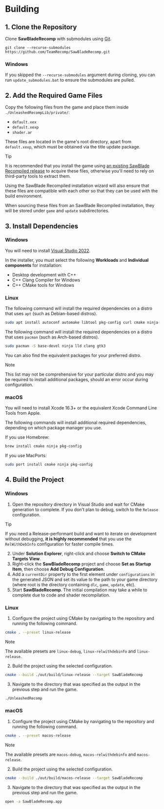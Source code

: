 # Building

## 1. Clone the Repository

Clone **SawBladeRecomp** with submodules using [Git](https://git-scm.com/).
```
git clone --recurse-submodules https://github.com/TeamRecomp/SawBladeRecomp.git
```

### Windows
If you skipped the `--recurse-submodules` argument during cloning, you can run `update_submodules.bat` to ensure the submodules are pulled.

## 2. Add the Required Game Files

Copy the following files from the game and place them inside `./UnleashedRecompLib/private/`:
- `default.xex`
- `default.xexp`
- `shader.ar`

These files are located in the game's root directory, apart from `default.xexp`, which must be obtained via the title update package.

> [!TIP]
> It is recommended that you install the game using [an existing SawBlade Recompiled release](https://github.com/TeamRecomp/SawBladeRecomp/releases/latest) to acquire these files, otherwise you'll need to rely on third-party tools to extract them.
>
> Using the SawBlade Recompiled installation wizard will also ensure that these files are compatible with each other so that they can be used with the build environment.
>
> When sourcing these files from an SawBlade Recompiled installation, they will be stored under `game` and `update` subdirectories.

## 3. Install Dependencies

### Windows
You will need to install [Visual Studio 2022](https://visualstudio.microsoft.com/downloads/).

In the installer, you must select the following **Workloads** and **Individual components** for installation:
- Desktop development with C++
- C++ Clang Compiler for Windows
- C++ CMake tools for Windows

### Linux
The following command will install the required dependencies on a distro that uses `apt` (such as Debian-based distros).
```bash
sudo apt install autoconf automake libtool pkg-config curl cmake ninja-build clang clang-tools libgtk-3-dev
```
The following command will install the required dependencies on a distro that uses `pacman` (such as Arch-based distros).
```bash
sudo pacman -S base-devel ninja lld clang gtk3
```
You can also find the equivalent packages for your preferred distro.

> [!NOTE]
> This list may not be comprehensive for your particular distro and you may be required to install additional packages, should an error occur during configuration.

### macOS
You will need to install Xcode 16.3+ or the equivalent Xcode Command Line Tools from Apple.

The following commands will install additional required dependencies, depending on which package manager you use.

If you use Homebrew:
```bash
brew install cmake ninja pkg-config
```

If you use MacPorts:
```bash
sudo port install cmake ninja pkg-config
```

## 4. Build the Project

### Windows
1. Open the repository directory in Visual Studio and wait for CMake generation to complete. If you don't plan to debug, switch to the `Release` configuration.

> [!TIP]
> If you need a Release-performant build and want to iterate on development without debugging, **it is highly recommended** that you use the `RelWithDebInfo` configuration for faster compile times.

2. Under **Solution Explorer**, right-click and choose **Switch to CMake Targets View**.
3. Right-click the **SawBladeRecomp** project and choose **Set as Startup Item**, then choose **Add Debug Configuration**.
4. Add a `currentDir` property to the first element under `configurations` in the generated JSON and set its value to the path to your game directory (where root is the directory containing `dlc`, `game`, `update`, etc).
5. Start **SawBladeRecomp**. The initial compilation may take a while to complete due to code and shader recompilation.

### Linux
1. Configure the project using CMake by navigating to the repository and running the following command.
```bash
cmake . --preset linux-release
```

> [!NOTE]
> The available presets are `linux-debug`, `linux-relwithdebinfo` and `linux-release`.

2. Build the project using the selected configuration.
```bash
cmake --build ./out/build/linux-release --target SawBladeRecomp
```

3. Navigate to the directory that was specified as the output in the previous step and run the game.
```bash
./UnleashedRecomp
```

### macOS
1. Configure the project using CMake by navigating to the repository and running the following command.
```bash
cmake . --preset macos-release
```

> [!NOTE]
> The available presets are `macos-debug`, `macos-relwithdebinfo` and `macos-release`.

2. Build the project using the selected configuration.
```bash
cmake --build ./out/build/macos-release --target SawBladeRecomp
```

3. Navigate to the directory that was specified as the output in the previous step and run the game.
```bash
open -a SawBladeRecomp.app
```
